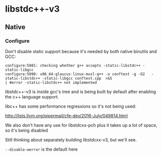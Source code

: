 # libstdc++-v3

## Native

### Configure
Don't disable static support because it's needed by both native binutils and
GCC:
```
configure:5081: checking whether g++ accepts -static-libstdc++ -static-libgcc
configure:5098: x86_64-glaucus-linux-musl-g++ -o conftest -g -O2   -static-libstdc++ -static-libgcc conftest.cpp  >&5
| #error -static-libstdc++ not implemented
```

libstdc++-v3 is inside gcc's tree and is being built by default after
enabling the c++ language support.

libc++ has some performance regressions so it's not being used:

<http://lists.llvm.org/pipermail/cfe-dev/2016-July/049814.html>

We also don't have any use for libstdcxx-pch plus it takes up a lot of
space, so it's being disabled

Still thinking about separately building libstdcxx-v3, but we'll see.

`--disable-werror` is the default here
